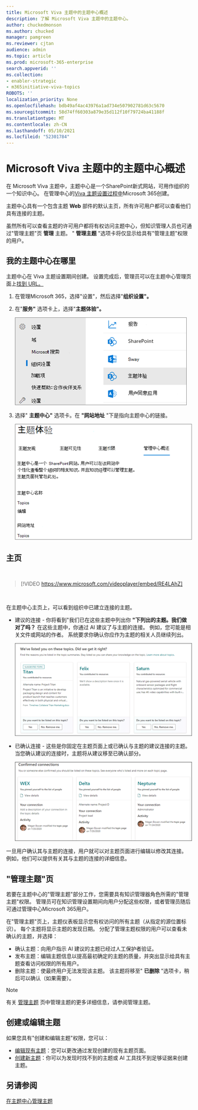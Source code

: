 ```yaml
---
title: Microsoft Viva 主题中的主题中心概述
description: 了解 Microsoft Viva 主题中的主题中心。
author: chuckedmonson
ms.author: chucked
manager: pamgreen
ms.reviewer: cjtan
audience: admin
ms.topic: article
ms.prod: microsoft-365-enterprise
search.appverid: ''
ms.collection:
- enabler-strategic
- m365initiative-viva-topics
ROBOTS: ''
localization_priority: None
ms.openlocfilehash: bdb49af4ac43976a1ad734e507902781d63c5670
ms.sourcegitcommit: 58d74ff60303a879e35d112f10f79724ba41188f
ms.translationtype: MT
ms.contentlocale: zh-CN
ms.lasthandoff: 05/10/2021
ms.locfileid: "52301784"
---
```

# <a name="topic-center-overview-in-microsoft-viva-topics"></a>Microsoft Viva 主题中的主题中心概述

在 Microsoft Viva 主题中，主题中心是一个SharePoint新式网站，可用作组织的一个知识中心。 在管理中心的[Viva 主题设置过程中](set-up-topic-experiences.md)Microsoft 365创建。

主题中心具有一个包含主题 **Web** 部件的默认主页，所有许可用户都可以查看他们具有连接的主题。 

虽然所有可以查看主题的许可用户都将有权访问主题中心，但知识管理人员也可通过"管理主题"页 **管理** 主题。 " **管理主题** "选项卡将仅显示给具有"管理主题"权限的用户。 

## <a name="where-is-my-topic-center"></a>我的主题中心在哪里

主题中心在 Viva 主题设置期间创建。 设置完成后，管理员可以在主题中心管理页面上[找到 URL。](./topic-experiences-administration.md#to-access-topics-management-settings)


1. 在管理Microsoft 365，选择"设置"，然后选择"**组织设置"。**
2. 在"**服务"** 选项卡上，选择"**主题体验"。**

    ![连接人员了解知识](../media/admin-org-knowledge-options-completed.png) </br>

3. 选择" **主题中心"** 选项卡。在 **"网站地址** "下是指向主题中心的链接。

    ![knowledge-network-settings](../media/knowledge-network-settings-topic-center.png) </br>



## <a name="home-page"></a>主页

</br>

> [!VIDEO https://www.microsoft.com/videoplayer/embed/RE4LAhZ]  

</br>


在主题中心主页上，可以看到组织中已建立连接的主题。

- 建议的连接 - 你将看到"我们已在这些主题中列出你 **"下列出的主题。我们做对了吗？** 在这些主题中，你通过 AI 建议了与主题的连接。 例如，您可能是相关文件或网站的作者。 系统要求你确认你应作为主题的相关人员继续列出。

   ![建议的连接](../media/knowledge-management/my-topics.png) </br>
 
- 已确认连接 - 这些是你固定在主题页面上或已确认与主题的建议连接的主题。 当您确认建议的连接时，主题将从建议移至已确认部分。
 
   ![已确认主题](../media/knowledge-management/my-topics-confirmed.png) </br>

一旦用户确认其与主题的连接，用户就可以对主题页面进行编辑以修改其连接。 例如，他们可以提供有关其与主题的连接的详细信息。


## <a name="manage-topics-page"></a>"管理主题"页

若要在主题中心的"管理主题"部分工作，您需要具有知识管理器角色所需的"管理主题"权限。 管理员可在知识管理设置期间向用户分配这些权限[](set-up-topic-experiences.md)，或者管理员随后可通过管理中心Microsoft 365用户[](topic-experiences-knowledge-rules.md)。

在"管理主题"页上，主题仪表板显示您有权访问的所有主题（从指定的源位置标识）。 每个主题将显示主题的发现日期。 分配了管理主题权限的用户可以查看未确认的主题，并选择：
- 确认主题：向用户指示 AI 建议的主题已经过人工保护者验证。 
- 发布主题：编辑主题信息以提高最初确定的主题的质量，并突出显示给具有主题查看访问权限的所有用户。 
- 删除主题：使最终用户无法发现该主题。 该主题将移至" **已删除** "选项卡，稍后可以确认（如果需要）。 

> [!Note] 
> 有关 [管理主题](manage-topics.md) 页中管理主题的更多详细信息，请参阅管理主题。

## <a name="create-or-edit-a-topic"></a>创建或编辑主题

如果您具有"创建和编辑主题"权限，您可以：

- [编辑现有主题](edit-a-topic.md)：您可以更改通过发现创建的现有主题页面。
- [创建新主题](create-a-topic.md)：你可以为发现时找不到的主题或 AI 工具找不到足够证据来创建主题。


## <a name="see-also"></a>另请参阅

[在主题中心管理主题](manage-topics.md)

